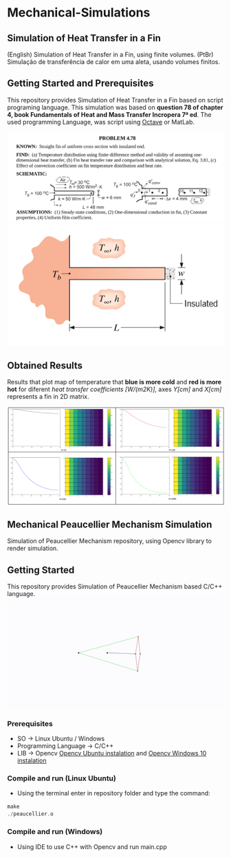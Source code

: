 # Mechanical-Simulations

## Simulation of Heat Transfer in a Fin
(English) Simulation of Heat Transfer in a Fin, using finite volumes.
(PtBr) Simulação de transferência de calor em uma aleta, usando volumes finitos.

## Getting Started and Prerequisites
This repository provides Simulation of Heat Transfer in a Fin based on script programing language. This simulation was based on **question 78 of chapter 4, book Fundamentals of Heat and Mass Transfer Incropera 7ª ed**. The used programming Language, was script using [Octave](https://www.gnu.org/software/octave/) or MatLab.

![](Fin%20Heat%20Transfer/resources/question.png)
![](Fin%20Heat%20Transfer/resources/question.PNG)

## Obtained Results
Results that plot map of temperature that **blue is more cold** and **red is more hot** for diferent *heat transfer coefficients [W/(m2K)]*, axes *Y[cm]* and *X[cm]* represents a fin in 2D matrix.

![](Fin%20Heat%20Transfer/resources/results.png)

## Mechanical Peaucellier Mechanism Simulation
Simulation of Peaucellier Mechanism repository, using Opencv library to render simulation.

## Getting Started
This repository provides Simulation of Peaucellier Mechanism based C/C++ language.
![](Peaucellier%20Mechanism/resources/simulation.gif)

### Prerequisites
  - SO -> Linux Ubuntu / Windows
  - Programming Language -> C/C++
  - LIB -> Opencv [Opencv Ubuntu instalation](https://www.learnopencv.com/install-opencv-3-4-4-on-ubuntu-16-04/) and [Opencv Windows 10 instalation](https://www.learnopencv.com/install-opencv3-on-windows/)

### Compile and run (Linux Ubuntu)
- Using the terminal enter in repository folder and type the command:
```c++
make
./peaucellier.o
```


### Compile and run (Windows)
- Using IDE to use C++ with Opencv and run main.cpp


